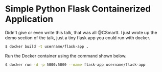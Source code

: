 # Simple Python Flask Containerized Application

Didn't give or even write this talk, that was all @CSmartt. I just wrote up the demo section of the talk, just a tiny flask app you could run with docker.

```bash
$ docker build -t username/flask-app .
```

Run the Docker container using the command shown below.

```bash
$ docker run -d -p 5000:5000 --name flask-app username/flask-app
```

